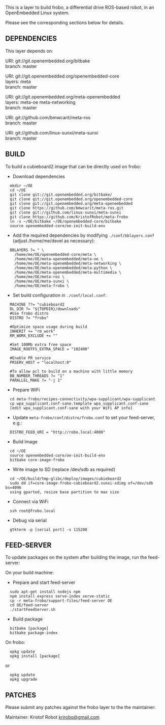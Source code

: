 This is a layer to build frobo, a differential drive ROS-based robot, in an OpenEmbedded Linux system.

Please see the corresponding sections below for details.

## DEPENDENCIES

This layer depends on:

  URI: git://git.openembedded.org/bitbake  
  branch: master  

  URI: git://git.openembedded.org/openembedded-core  
  layers: meta  
  branch: master  

  URI: git://git.openembedded.org/meta-openembedded  
  layers: meta-oe meta-networking  
  branch: master  

  URI: git://github.com/bmwcarit/meta-ros  
  branch: master  

  URI: git://github.com/linux-sunxi/meta-sunxi  
  branch: master

## BUILD

To build a cubieboard2 image that can be directly used on frobo:

* Download dependencies
```
  mkdir ~/OE
  cd ~/OE
  git clone git://git.openembedded.org/bitbake/
  git clone git://git.openembedded.org/openembedded-core
  git clone git://git.openembedded.org/meta-openembedded
  git clone https://github.com/bmwcarit/meta-ros.git
  git clone git://github.com/linux-sunxi/meta-sunxi
  git clone https://github.com/KristofRobot/meta-frobo
  ln -s ~/OE/bitbake ~/OE/openembedded-core/bitbake
  source openembedded-core/oe-init-build-env
```
* Add the required dependencies by modifying ``./conf/bblayers.conf`` (adjust /home/me/devel as necessary):
```
  BBLAYERS ?= " \
    /home/me/OE/openembedded-core/meta \
    /home/me/OE/meta-openembedded/meta-oe \
    /home/me/OE/meta-openembedded/meta-networking \
    /home/me/OE/meta-openembedded/meta-python \
    /home/me/OE/meta-openembedded/meta-multimedia \
    /home/me/OE/meta-ros \
    /home/me/OE/meta-sunxi \
    /home/me/OE/meta-frobo \
```
* Set build configuration in ``./conf/local.conf``:
```
  MACHINE ??= "cubieboard2
  DL_DIR ?= "${TOPDIR}/downloads"
  #Use frobo distro
  DISTRO ?= "frobo"
  
  #Optimize space usage during build
  INHERIT += "rm_work"
  RM_WORK_EXCLUDE += ""
  
  #Set 100Mb extra free space
  IMAGE_ROOTFS_EXTRA_SPACE = "102400"
  
  #Enable PR service
  PRSERV_HOST = "localhost:0"
  
  #To allow pcl to build on a machine with little memory
  BB_NUMBER_THREADS ?= "1"
  PARALLEL_MAKE ?= "-j 1"
```
* Prepare WiFi
```
  cd meta-frobo/recipes-connectivity/wpa-supplicant/wpa-supplicant
  cp wpa_supplicant.conf-sane.template wpa_supplicant.conf-sane
  [edit wpa_supplicant.conf-sane with your WiFi AP info]
```
* Update ``meta-frobo/conf/distro/frobo.conf`` to set your feed-server, e.g.: 
```
  DISTRO_FEED_URI = "http://robo.local:4000"
```
* Build Image
```
  cd ~/OE
  source openembedded-core/oe-init-build-env
  bitbake core-image-frobo
```
* Write image to SD (replace /dev/sdb as required)
```
  cd ~/OE/build/tmp-glibc/deploy/images/cubieboard2
  sudo dd if=core-image-frobo-cubieboard2.sunxi-sdimg of=/dev/sdb bs=4096
  using gparted, resize base partition to max size
```  
* Connect via WiFi
```
  ssh root@frobo.local
```
* Debug via serial
```
  gtkterm -p [serial port] -s 115200
```

## FEED-SERVER

To update packages on the system after building the image, run the feed-server:

On your build machine:
* Prepare and start feed-server
```
  sudo apt-get install nodejs npm
  npm install express serve-index serve-static
  cp -r meta-frobo/support-files/feed-server OE
  cd OE/feed-server
  ./startFeedServer.sh
```

* Build package
```
  bitbake [package]
  bitbake package-index
```

On frobo:
```
  opkg update
  opkg install [package]
```
or
```
  opkg update
  opkg upgrade
```

## PATCHES

Please submit any patches against the frobo layer to the
the maintainer:

Maintainer: Kristof Robot <krirobo@gmail.com>
